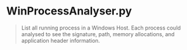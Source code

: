 # WinProcessAnalyser.py

> List all running process in a Windows Host.
> Each process could analysed to see the signature, path, memory allocations, and application header information.
